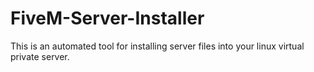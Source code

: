 # FiveM-Server-Installer
This is an automated tool for installing server files into your linux virtual private server.
